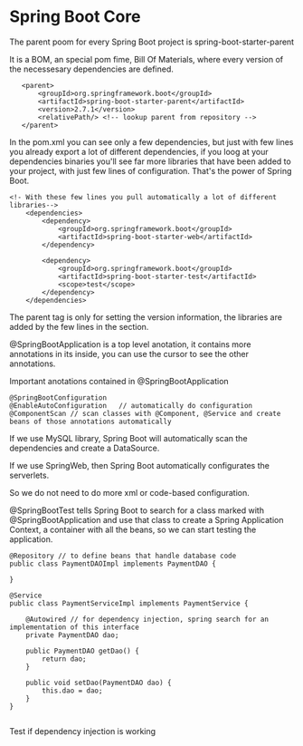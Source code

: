 # Spring Boot Core


 The parent poom for every Spring Boot project is spring-boot-starter-parent

 It is a BOM, an special pom fime, Bill Of Materials, where every version of the necessesary dependencies are defined.

 ```
    <parent>
		<groupId>org.springframework.boot</groupId>
		<artifactId>spring-boot-starter-parent</artifactId>
		<version>2.7.1</version>
		<relativePath/> <!-- lookup parent from repository -->
	</parent>
 ```

 In the pom.xml you can see only a few dependencies, but just with few lines you already export a lot of different dependencies, if you loog at your dependencies binaries you'll see far more libraries that have been added to your project, with just few lines of configuration. That's the power of Spring Boot.

```
<!- With these few lines you pull automatically a lot of different libraries-->
	<dependencies>
		<dependency>
			<groupId>org.springframework.boot</groupId>
			<artifactId>spring-boot-starter-web</artifactId>
		</dependency>

		<dependency>
			<groupId>org.springframework.boot</groupId>
			<artifactId>spring-boot-starter-test</artifactId>
			<scope>test</scope>
		</dependency>
	</dependencies>
```

The parent tag is only for setting the version information, the libraries are added by the few lines in the <dependencies> section.


@SpringBootApplication is a top level anotation, it contains more annotations in its inside, you can use the cursor to see the other annotations.

Important anotations contained in @SpringBootApplication

```
@SpringBootConfiguration
@EnableAutoConfiguration   // automatically do configuration
@ComponentScan // scan classes with @Component, @Service and create beans of those annotations automatically
```

If we use MySQL library, Spring Boot will automatically scan the dependencies and create a DataSource.

If we use SpringWeb, then Spring Boot automatically configurates the serverlets.

So we do not need to do more xml or code-based configuration.


@SpringBootTest tells Spring Boot to search for a class marked with @SpringBootApplication and use that class to create a Spring Application Context, a container with all the beans, so we can start testing the application.


```
@Repository // to define beans that handle database code
public class PaymentDAOImpl implements PaymentDAO {

}

@Service
public class PaymentServiceImpl implements PaymentService {

    @Autowired // for dependency injection, spring search for an implementation of this interface
    private PaymentDAO dao;

    public PaymentDAO getDao() {
        return dao;
    }

    public void setDao(PaymentDAO dao) {
        this.dao = dao;
    }
}


```


Test if dependency injection is working